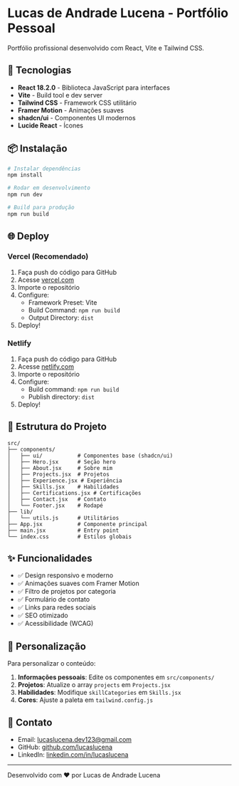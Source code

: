 # Lucas de Andrade Lucena - Portfólio Pessoal

Portfólio profissional desenvolvido com React, Vite e Tailwind CSS.

## 🚀 Tecnologias

- **React 18.2.0** - Biblioteca JavaScript para interfaces
- **Vite** - Build tool e dev server
- **Tailwind CSS** - Framework CSS utilitário
- **Framer Motion** - Animações suaves
- **shadcn/ui** - Componentes UI modernos
- **Lucide React** - Ícones

## 📦 Instalação

```bash
# Instalar dependências
npm install

# Rodar em desenvolvimento
npm run dev

# Build para produção
npm run build
```

## 🌐 Deploy

### Vercel (Recomendado)

1. Faça push do código para GitHub
2. Acesse [vercel.com](https://vercel.com)
3. Importe o repositório
4. Configure:
   - Framework Preset: Vite
   - Build Command: `npm run build`
   - Output Directory: `dist`
5. Deploy!

### Netlify

1. Faça push do código para GitHub
2. Acesse [netlify.com](https://netlify.com)
3. Importe o repositório
4. Configure:
   - Build command: `npm run build`
   - Publish directory: `dist`
5. Deploy!

## 📝 Estrutura do Projeto

```
src/
├── components/
│   ├── ui/           # Componentes base (shadcn/ui)
│   ├── Hero.jsx      # Seção hero
│   ├── About.jsx     # Sobre mim
│   ├── Projects.jsx  # Projetos
│   ├── Experience.jsx # Experiência
│   ├── Skills.jsx    # Habilidades
│   ├── Certifications.jsx # Certificações
│   ├── Contact.jsx   # Contato
│   └── Footer.jsx    # Rodapé
├── lib/
│   └── utils.js      # Utilitários
├── App.jsx           # Componente principal
├── main.jsx          # Entry point
└── index.css         # Estilos globais
```

## ✨ Funcionalidades

- ✅ Design responsivo e moderno
- ✅ Animações suaves com Framer Motion
- ✅ Filtro de projetos por categoria
- ✅ Formulário de contato
- ✅ Links para redes sociais
- ✅ SEO otimizado
- ✅ Acessibilidade (WCAG)

## 🎨 Personalização

Para personalizar o conteúdo:

1. **Informações pessoais**: Edite os componentes em `src/components/`
2. **Projetos**: Atualize o array `projects` em `Projects.jsx`
3. **Habilidades**: Modifique `skillCategories` em `Skills.jsx`
4. **Cores**: Ajuste a paleta em `tailwind.config.js`

## 📧 Contato

- Email: lucaslucena.dev123@gmail.com
- GitHub: [github.com/lucaslucena](https://github.com/lucaslucena)
- LinkedIn: [linkedin.com/in/lucaslucena](https://linkedin.com/in/lucaslucena)

---

Desenvolvido com ❤️ por Lucas de Andrade Lucena